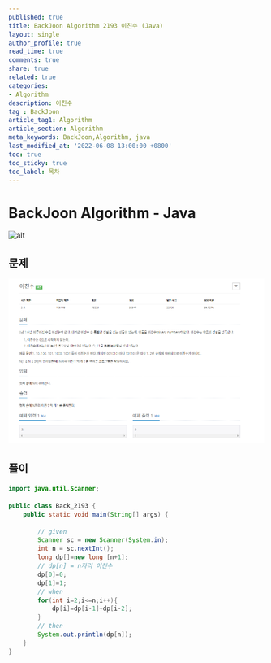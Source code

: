 ```yaml
---
published: true
title: BackJoon Algorithm 2193 이친수 (Java)
layout: single
author_profile: true
read_time: true
comments: true
share: true
related: true
categories:
- Algorithm
description: 이친수
tag : BackJoon
article_tag1: Algorithm
article_section: Algorithm
meta_keywords: BackJoon,Algorithm, java
last_modified_at: '2022-06-08 13:00:00 +0800'
toc: true
toc_sticky: true
toc_label: 목차
---
```


BackJoon Algorithm - Java
====================

![alt](https://d2gd6pc034wcta.cloudfront.net/images/logo@2x.png)

## 문제

![alt](/assets/images/post/Algorithm/2193.png)


## 풀이


```java
import java.util.Scanner;

public class Back_2193 {
    public static void main(String[] args) {

        // given
        Scanner sc = new Scanner(System.in);
        int n = sc.nextInt();
        long dp[]=new long [n+1];
        // dp[n] = n자리 이친수
        dp[0]=0;
        dp[1]=1;
        // when
        for(int i=2;i<=n;i++){
            dp[i]=dp[i-1]+dp[i-2];
        }
        // then
        System.out.println(dp[n]);
    }
}

```



